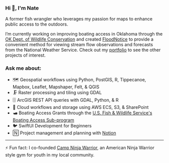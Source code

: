 ### Hi 👋, I'm Nate
A former fish wrangler who leverages my passion for maps to enhance public access to the outdoors.

I’m currently working on improving boating access in Oklahoma through the [OK Dept. of Wildlife Conservation][odwc] and created [FloodNotice][floodnotice_ios] to provide a convenient method for viewing stream flow observations and forecasts from the National Weather Service. Check out my [portfolio][portfolio_link] to see the other projects of interest.

### Ask me about:
- 🗺 Geospatial workflows using Python, PostGIS, R, Tippecanoe, Mapbox, Leaflet, Mapshaper, Felt, & QGIS
- 🗜 Raster processing and tiling using GDAL
- 🗄 ArcGIS REST API queries with GDAL, Python, & R
- 📡 Cloud workflows and storage using AWS ECS, S3, & SharePoint
- 🛥 Boating Access Grants through the [U.S. Fish & Wildlife Service's Boating Access Sub-program][fws_boating-access]
- 🐦 SwiftUI Development for Beginners
- 🄽 Project management and planning with [Notion][notion_affiliate]

---

⚡ Fun fact: I co-founded [Camp Ninja Warrior][cnw], an American Ninja Warrior style gym for youth in my local community.

[cnw]:https://campninjawarrior.com/
[floodnotice_beta]:https://testflight.apple.com/join/xFxmSgeN
[floodnotice_ios]:https://apps.apple.com/us/app/floodnotice/id6446180837
[fws_boating-access]:https://www.fws.gov/program/boating-access
[notion_affiliate]:https://www.notion.so/product
[odwc]:https://www.wildlifedepartment.com/
[portfolio_link]:https://ncopeland.carrd.co/
